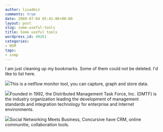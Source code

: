 ```yaml
---
author: liuadmin
comments: true
date: 2009-07-04 05:41:06+00:00
layout: post
slug: some-useful-tools
title: Some useful tools
wordpress_id: 49261
categories:
- NSM
tags:
- snmp
---
```


I am just cleaning up my bookmarks. Some of them could not be deleted. I'd like to list here.  
  
[![](http://ensight.eos.nasa.gov/FlowViewer/FlowViewer.png)](http://ensight.eos.nasa.gov/FlowViewer/FlowViewer.png)This is a netflow monitor tool, you can capture, graph and store data.  
  
  
  
  
[![](http://www.dmtf.org/images/headermain/logo_dmtf.gif)](http://www.dmtf.org/images/headermain/logo_dmtf.gif)Founded in 1992, the Distributed Management Task Force, Inc. (DMTF) is the   industry organization leading the development of management standards and   integration technology for enterprise and Internet environments.  
  
[![](http://www.concursive.com/image/2008051215-10-7589-45x45/badge-concursivegroup.png)](http://www.concursive.com/image/2008051215-10-7589-45x45/badge-concursivegroup.png)Social Networking Meets Business, Concursive have CRM, online communitie, collaboration tools.
